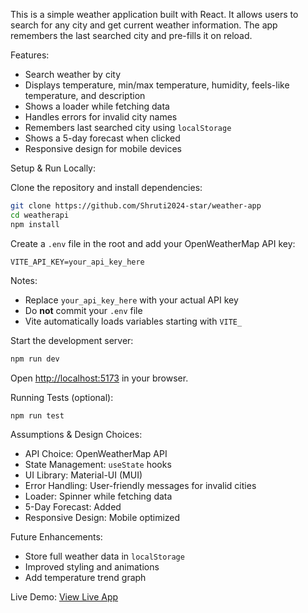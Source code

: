 This is a simple weather application built with React. It allows users to search for any city and get current weather information. The app remembers the last searched city and pre-fills it on reload.

Features:

* Search weather by city
* Displays temperature, min/max temperature, humidity, feels-like temperature, and description
* Shows a loader while fetching data
* Handles errors for invalid city names
* Remembers last searched city using `localStorage`
* Shows a 5-day forecast when clicked
* Responsive design for mobile devices

Setup & Run Locally:

Clone the repository and install dependencies:

```bash
git clone https://github.com/Shruti2024-star/weather-app
cd weatherapi
npm install
```

Create a `.env` file in the root and add your OpenWeatherMap API key:

```env
VITE_API_KEY=your_api_key_here
```

Notes:

* Replace `your_api_key_here` with your actual API key
* Do **not** commit your `.env` file
* Vite automatically loads variables starting with `VITE_`

Start the development server:

```bash
npm run dev
```

Open [http://localhost:5173](http://localhost:5173) in your browser.

Running Tests (optional):

```bash
npm run test
```

Assumptions & Design Choices:

* API Choice: OpenWeatherMap API
* State Management: `useState` hooks
* UI Library: Material-UI (MUI)
* Error Handling: User-friendly messages for invalid cities
* Loader: Spinner while fetching data
* 5-Day Forecast: Added
* Responsive Design: Mobile optimized

Future Enhancements:

* Store full weather data in `localStorage`
* Improved styling and animations
* Add temperature trend graph

Live Demo:
[View Live App](https://weather-app-git-main-shrutis-projects-0dfe08cb.vercel.app/)








 











